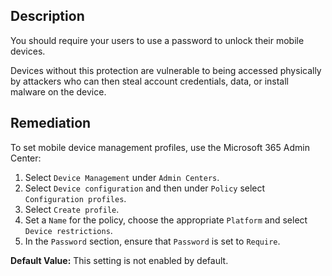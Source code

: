 ## Description

You should require your users to use a password to unlock their mobile devices.

Devices without this protection are vulnerable to being accessed physically by attackers who can then steal account credentials, data, or install malware on the device.

## Remediation

To set mobile device management profiles, use the Microsoft 365 Admin Center:

1. Select `Device Management` under `Admin Centers`.
2. Select `Device configuration` and then under `Policy` select `Configuration profiles`.
3. Select `Create profile`.
4. Set a `Name` for the policy, choose the appropriate `Platform` and select `Device restrictions`.
5. In the `Password` section, ensure that `Password` is set to `Require`.

**Default Value:** This setting is not enabled by default.
